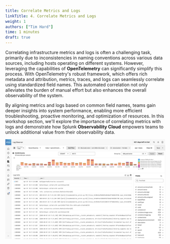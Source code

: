 ```yaml
---
title: Correlate Metrics and Logs
linkTitle: 4. Correlate Metrics and Logs
weight: 1
authors: ["Tim Hard"]
time: 1 minutes
draft: true
---
```


Correlating infrastructure metrics and logs is often a challenging task, primarily due to inconsistencies in naming conventions across various data sources, including hosts operating on different systems. However, leveraging the capabilities of **OpenTelemetry** can significantly simplify this process. With OpenTelemetry's robust framework, which offers rich metadata and attribution, metrics, traces, and logs can seamlessly correlate using standardized field names. This automated correlation not only alleviates the burden of manual effort but also enhances the overall observability of the system. 

By aligning metrics and logs based on common field names, teams gain deeper insights into system performance, enabling more efficient troubleshooting, proactive monitoring, and optimization of resources. In this workshop section, we'll explore the importance of correlating metrics with logs and demonstrate how Splunk **Observability Cloud** empowers teams to unlock additional value from their observability data.

![Log Observer](../images/log-observer.png)